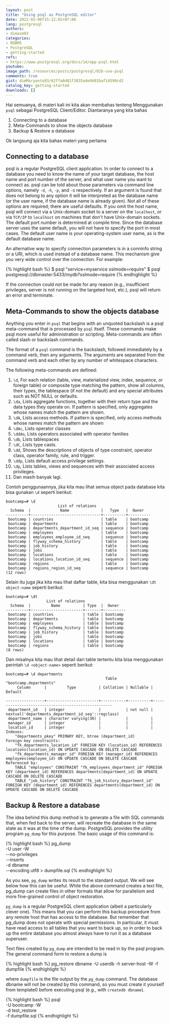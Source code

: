 ```yaml
---
layout: post
title: "Using psql as PostgreSQL editor"
date: 2022-02-06T15:12:02+07:00
lang: postgresql
authors:
- dimasm93
categories:
- RDBMS
- PostgreSQL
- getting-started
refs: 
- https://www.postgresql.org/docs/14/app-psql.html
youtube: 
image_path: /resources/posts/postgresql/02b-use-psql
comments: true
gist: dimMaryanto93/62ffa0d81f3835a4e9401baf14590cd2
catalog_key: getting-started
downloads: []
---
```


Hai semuanya, di materi kali ini kita akan membahas tenteng Menggunakan `psql` sebagai PostgreSQL Client/Editor. Diantaranya yang kita bahas

1. Connecting to a database
2. Meta-Commands to show the objects database
3. Backup & Restore a database

Ok langsung aja kita bahas materi yang pertama

<!--more-->

## Connecting to a database

psql is a regular PostgreSQL client application. In order to connect to a database you need to know the name of your target database, the host name and port number of the server, and what user name you want to connect as. psql can be told about those parameters via command line options, namely `-d`, `-h`, `-p`, and `-U` respectively. If an argument is found that does not belong to any option it will be interpreted as the database name (or the user name, if the database name is already given). Not all of these options are required; there are useful defaults. If you omit the host name, psql will connect via a Unix-domain socket to a server on the `localhost`, or via `TCP/IP` to `localhost` on machines that don't have Unix-domain sockets. The default port number is determined at compile time. Since the database server uses the same default, you will not have to specify the port in most cases. The default user name is your operating-system user name, as is the default database name.

An alternative way to specify connection parameters is in a conninfo string or a URI, which is used instead of a database name. This mechanism give you very wide control over the connection. For example:

{% highlight bash %}
$ psql "service=myservice sslmode=require"
$ psql postgresql://dbmaster:5433/mydb?sslmode=require
{% endhighlight %}

If the connection could not be made for any reason (e.g., insufficient privileges, server is not running on the targeted host, etc.), psql will return an error and terminate.

## Meta-Commands to show the objects database

Anything you enter in `psql` that begins with an unquoted backslash is a psql meta-command that is processed by `psql` itself. These commands make psql more useful for administration or scripting. Meta-commands are often called slash or backslash commands.

The format of a `psql` command is the backslash, followed immediately by a command verb, then any arguments. The arguments are separated from the command verb and each other by any number of whitespace characters.

The following meta-commands are defined:

1. `\d`, For each relation (table, view, materialized view, index, sequence, or foreign table) or composite type matching the pattern, show all columns, their types, the tablespace (if not the default) and any special attributes such as NOT NULL or defaults.
2. `\da`, Lists aggregate functions, together with their return type and the data types they operate on. If pattern is specified, only aggregates whose names match the pattern are shown.
3. `\dA`, Lists access methods. If pattern is specified, only access methods whose names match the pattern are shown
4. `\dAc`, Lists operator classes
5. `\ddAo`, Lists operators associated with operator families
6. `\db`, Lists tablespaces
7. `\dC`, Lists type casts.
8. `\dd`, Shows the descriptions of objects of type constraint, operator class, operator family, rule, and trigger.
9. `\ddp`, Lists default access privilege settings.
10. `\dp`, Lists tables, views and sequences with their associated access privileges.
11. Dan masih banyak lagi.

Contoh penggunaannya, jika kita mau lihat semua object pada database kita bisa gunakan `\d` seperti berikut:

```shell
bootcamp=# \d
                       List of relations
  Schema  |             Name              |   Type   |  Owner
----------+-------------------------------+----------+----------
 bootcamp | countries                     | table    | bootcamp
 bootcamp | departments                   | table    | bootcamp
 bootcamp | departments_department_id_seq | sequence | bootcamp
 bootcamp | employees                     | table    | bootcamp
 bootcamp | employees_employee_id_seq     | sequence | bootcamp
 bootcamp | flyway_schema_history         | table    | bootcamp
 bootcamp | job_history                   | table    | bootcamp
 bootcamp | jobs                          | table    | bootcamp
 bootcamp | locations                     | table    | bootcamp
 bootcamp | locations_location_id_seq     | sequence | bootcamp
 bootcamp | regions                       | table    | bootcamp
 bootcamp | regions_region_id_seq         | sequence | bootcamp
(12 rows)
```

Selain itu juga jika kita mau lihat daftar table, kita bisa menggunakan `\dt object-name` seperti berikut:

```shell
bootcamp=# \dt
                  List of relations
  Schema  |         Name          | Type  |  Owner
----------+-----------------------+-------+----------
 bootcamp | countries             | table | bootcamp
 bootcamp | departments           | table | bootcamp
 bootcamp | employees             | table | bootcamp
 bootcamp | flyway_schema_history | table | bootcamp
 bootcamp | job_history           | table | bootcamp
 bootcamp | jobs                  | table | bootcamp
 bootcamp | locations             | table | bootcamp
 bootcamp | regions               | table | bootcamp
(8 rows)
```

Dan misalnya kita mau lihat detail dari table tertentu kita bisa menggunakan perintah `\d <object-name>` seperti berikut:

```shell
bootcamp=# \d departments
                                            Table "bootcamp.departments"
     Column      |         Type          | Collation | Nullable |                      Default

-----------------+-----------------------+-----------+----------+----------------------------------------------------
 department_id   | integer               |           | not null | nextval('departments_department_id_seq'::regclass)
 department_name | character varying(30) |           |          |
 manager_id      | integer               |           |          |
 location_id     | integer               |           |          |
Indexes:
    "departments_pkey" PRIMARY KEY, btree (department_id)
Foreign-key constraints:
    "fk_departments_location_id" FOREIGN KEY (location_id) REFERENCES locations(location_id) ON UPDATE CASCADE ON DELETE CASCADE
    "fk_departments_manager_id" FOREIGN KEY (manager_id) REFERENCES employees(employee_id) ON UPDATE CASCADE ON DELETE CASCADE
Referenced by:
    TABLE "employees" CONSTRAINT "fk_employees_department_id" FOREIGN KEY (department_id) REFERENCES departments(department_id) ON UPDATE CASCADE ON DELETE CASCADE
    TABLE "job_history" CONSTRAINT "fk_job_history_department_id" FOREIGN KEY (department_id) REFERENCES departments(department_id) ON UPDATE CASCADE ON DELETE CASCADE
```

## Backup & Restore a database

The idea behind this dump method is to generate a file with SQL commands that, when fed back to the server, will recreate the database in the same state as it was at the time of the dump. PostgreSQL provides the utility program `pg_dump` for this purpose. The basic usage of this command is:

{% highlight bash %}
pg_dump \
-U user -W \
--no-privileges \
--inserts \
-d dbname \
--encoding utf8 > dumpfile.sql
{% endhighlight %}

As you see, `pg_dump` writes its result to the standard output. We will see below how this can be useful. While the above command creates a text file, pg_dump can create files in other formats that allow for parallelism and more fine-grained control of object restoration.

`pg_dump` is a regular PostgreSQL client application (albeit a particularly clever one). This means that you can perform this backup procedure from any remote host that has access to the database. But remember that pg_dump does not operate with special permissions. In particular, it must have read access to all tables that you want to back up, so in order to back up the entire database you almost always have to run it as a database superuser.

Text files created by `pg_dump` are intended to be read in by the psql program. The general command form to restore a dump is

{% highlight bash %}
pg_restore dbname -U userdb -h server-host -W -f dumpfile
{% endhighlight %}

where `dumpfile` is the file output by the `pg_dump` command. The database dbname will not be created by this command, so you must create it yourself from template0 before executing psql (e.g., with `createdb dbname`).

{% highlight bash %}
psql \
-U bootcamp -W \
-d test_restore \
-f dumpfile.sql
{% endhighlight %}